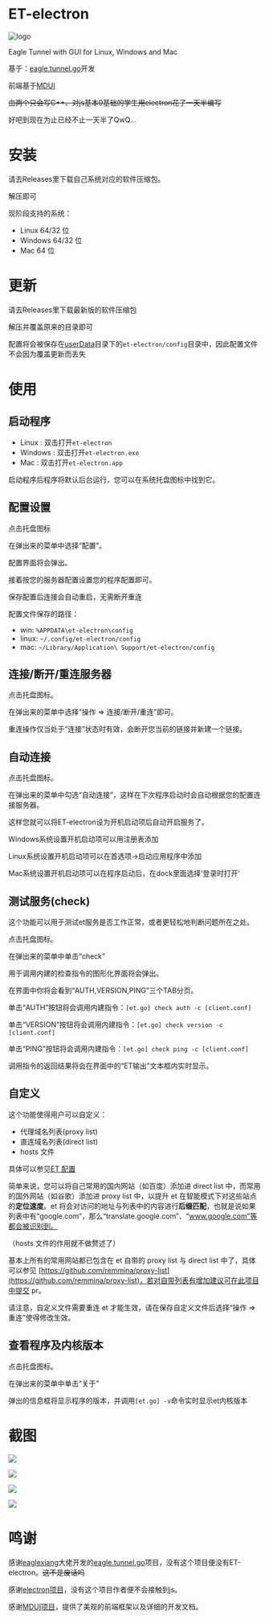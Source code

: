 # ET-electron

![logo](ReadMeImg/logo.png)

 Eagle Tunnel with GUI for Linux, Windows and Mac

基于：[eagle.tunnel.go](https://github.com/eaglexiang/eagle.tunnel.go)开发

前端基于[MDUI](https://github.com/zdhxiong/mdui)

~~由两个只会写C++、对js基本0基础的学生用electron花了一天半编写~~

好吧到现在为止已经不止一天半了QwQ...

# 安装

请去Releases里下载自己系统对应的软件压缩包。

解压即可

现阶段支持的系统：

+ Linux 64/32 位
+ Windows 64/32 位
+ Mac 64 位

# 更新

请去Releases里下载最新版的软件压缩包

解压并覆盖原来的目录即可

配置将会被保存在[userData](https://electronjs.org/docs/api/app#appgetpathname)目录下的`et-electron/config`目录中，因此配置文件不会因为覆盖更新而丢失

# 使用

## 启动程序

+ Linux : 双击打开`et-electron`
+ Windows : 双击打开`et-electron.exe`
+ Mac : 双击打开`et-electron.app`

启动程序后程序将默认后台运行，您可以在系统托盘图标中找到它。

## 配置设置

点击托盘图标

在弹出来的菜单中选择“配置”。

配置界面将会弹出。

接着按您的服务器配置设置您的程序配置即可。

保存配置后连接会自动重启，无需断开重连

配置文件保存的路径：

* win: `%APPDATA\et-electron\config`
* linux: `~/.config/et-electron/config`
* mac: `~/Library/Application\ Support/et-electron/config`

## 连接/断开/重连服务器

点击托盘图标。

在弹出来的菜单中选择“操作 => 连接/断开/重连”即可。

重连操作仅当处于“连接”状态时有效，会断开您当前的链接并新建一个链接。

## 自动连接

点击托盘图标。

在弹出来的菜单中勾选“自动连接”，这样在下次程序启动时会自动根据您的配置连接服务器。

这样您就可以将ET-electron设为开机启动项后自动开启服务了。

Windows系统设置开机启动项可以用注册表添加

Linux系统设置开机启动项可以在首选项->启动应用程序中添加

Mac系统设置开机启动项可以在程序启动后，在dock里面选择'登录时打开'

## 测试服务(check)

这个功能可以用于测试et服务是否工作正常，或者更轻松地判断问题所在之处。

点击托盘图标。

在弹出来的菜单中单击“check”

用于调用内建的检查指令的图形化界面将会弹出。

在界面中你将会看到“AUTH,VERSION,PING”三个TAB分页。

单击“AUTH”按钮将会调用内建指令：`[et.go] check auth -c [client.conf]`

单击“VERSION”按钮将会调用内建指令：`[et.go] check version -c [client.conf]`

单击“PING”按钮将会调用内建指令：`[et.go] check ping -c [client.conf]`

调用指令的返回结果将会在界面中的“ET输出”文本框内实时显示。

## 自定义

这个功能使得用户可以自定义：

+ 代理域名列表(proxy list)
+ 直连域名列表(direct list)
+ hosts 文件

具体可以参见[ET 配置](https://github.com/eaglexiang/eagle.tunnel.go/blob/master/docs/config.md)

简单来说，您可以将自己常用的国内网站（如百度）添加进 direct list 中，而常用的国外网站（如谷歌）添加进 proxy list 中，以提升 et 在智能模式下对这些站点的**定位速度**。et 将会对访问的地址与列表中的内容进行**后缀匹配**，也就是说如果列表中有“google.com”，那么“translate.google.com”、“www.google.com”等都会被识别到。

（hosts 文件的作用就不做赘述了）

基本上所有的常用网站都已包含在 et 自带的 proxy list 与 direct list 中了，具体可以参见 [https://github.com/remmina/proxy-list](https://github.com/remmina/proxy-list)，若对自带列表有增加建议可在此项目中提交 pr。

请注意，自定义文件需要重连 et 才能生效，请在保存自定义文件后选择“操作 => 重连”使得修改生效。

## 查看程序及内核版本

点击托盘图标。

在弹出来的菜单中单击“关于”

弹出的信息框将显示程序的版本，并调用`[et.go] -v`命令实时显示et内核版本

# 截图

![](./ReadMeImg/shot1.png)

![](./ReadMeImg/shot2.png)

![](./ReadMeImg/shot3.png)

![](./ReadMeImg/shot4.png)

# 鸣谢

感谢[eaglexiang](https://github.com/eaglexiang/eagle.tunnel.go/commits?author=eaglexiang)大佬开发的[eagle.tunnel.go](https://github.com/eaglexiang/eagle.tunnel.go)项目，没有这个项目便没有ET-electron。~~这不是废话吗~~

感谢[electron项目](https://github.com/electron/electron)，没有这个项目作者便不会接触到js。

感谢[MDUI项目](https://github.com/zdhxiong/mdui)，提供了美观的前端框架以及详细的开发文档。
